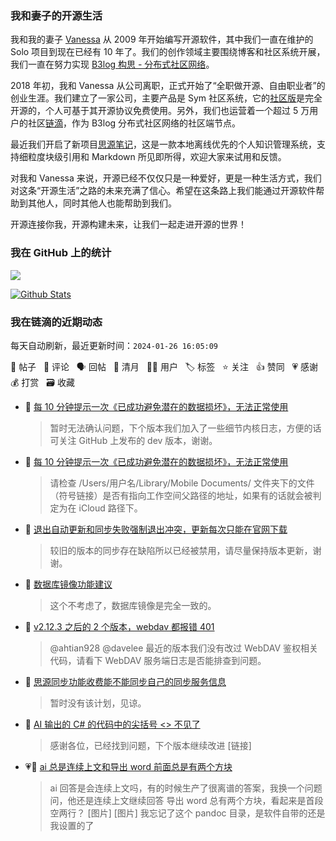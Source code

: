 ### 我和妻子的开源生活

我和我的妻子 [Vanessa](https://github.com/Vanessa219) 从 2009 年开始编写开源软件，其中我们一直在维护的 Solo 项目到现在已经有 10 年了。我们的创作领域主要围绕博客和社区系统开展，我们一直在努力实现 [B3log 构思 - 分布式社区网络](https://ld246.com/article/1546941897596)。

2018 年初，我和 Vanessa 从公司离职，正式开始了“全职做开源、自由职业者”的创业生涯。我们建立了一家公司，主要产品是 Sym 社区系统，它的[社区版](https://github.com/88250/symphony)是完全开源的，个人可基于其开源协议免费使用。另外，我们也运营着一个超过 5 万用户的社区[链滴](https://ld246.com)，作为 B3log 分布式社区网络的社区端节点。

最近我们开启了新项目[思源笔记](https://github.com/siyuan-note/siyuan)，这是一款本地离线优先的个人知识管理系统，支持细粒度块级引用和 Markdown 所见即所得，欢迎大家来试用和反馈。

对我和 Vanessa 来说，开源已经不仅仅只是一种爱好，更是一种生活方式，我们对这条“开源生活”之路的未来充满了信心。希望在这条路上我们能通过开源软件帮助到其他人，同时其他人也能帮助到我们。

开源连接你我，开源构建未来，让我们一起走进开源的世界！

### 我在 GitHub 上的统计

<a title="Hits" target="_blank" href="https://github.com/88250/88250"><img src="https://hits.b3log.org/88250/88250.svg"></a>

[![Github Stats](https://github-readme-stats.vercel.app/api?username=88250&theme=tokyonight&show_icons=true)](https://github.com/88250)

<!--events start -->

### 我在链滴的近期动态

每天自动刷新，最近更新时间：`2024-01-26 16:05:09`

📝 帖子 &nbsp; 💬 评论 &nbsp; 🗣 回帖 &nbsp; 🌙 清月 &nbsp; 👨‍💻 用户 &nbsp; 🏷️ 标签 &nbsp; ⭐️ 关注 &nbsp; 👍 赞同 &nbsp; 💗 感谢 &nbsp; 💰 打赏 &nbsp; 🗃 收藏

* 💬 [每 10 分钟提示一次《已成功避免潜在的数据损坏》，无法正常使用](https://ld246.com/article/1706233831340/comment/1706240591186#comments)

  > 暂时无法确认问题，下个版本我们加入了一些细节内核日志，方便的话可关注 GitHub 上发布的 dev 版本，谢谢。
* 💬 [每 10 分钟提示一次《已成功避免潜在的数据损坏》，无法正常使用](https://ld246.com/article/1706233831340/comment/1706238641290#comments)

  > 请检查 /Users/用户名/Library/Mobile Documents/ 文件夹下的文件（符号链接）是否有指向工作空间父路径的地址，如果有的话就会被判定为在 iCloud 路径下。
* 💬 [退出自动更新和同步失败强制退出冲突，更新每次只能在官网下载](https://ld246.com/article/1706233859055/comment/1706234472559#comments)

  > 较旧的版本的同步存在缺陷所以已经被禁用，请尽量保持版本更新，谢谢。
* 💬 [数据库镜像功能建议](https://ld246.com/article/1706233303725/comment/1706233758988#comments)

  > 这个不考虑了，数据库镜像是完全一致的。
* 💬 [v2.12.3 之后的 2 个版本，webdav 都报错 401](https://ld246.com/article/1706149290508/comment/1706230892333#comments)

  > @ahtian928 @davelee 最近的版本我们没有改过 WebDAV 鉴权相关代码，请看下 WebDAV 服务端日志是否能排查到问题。
* 💬 [思源同步功能收费能不能同步自己的同步服务信息](https://ld246.com/article/1706148225443/comment/1706228686009#comments)

  > 暂时没有该计划，见谅。
* 💬 [AI 输出的 C# 的代码中的尖括号 &lt;&gt; 不见了](https://ld246.com/article/1705559711034/comment/1706186657377#comments)

  > 感谢各位，已经找到问题，下个版本继续改进 [链接]
* 💗📝 [ai 总是连续上文和导出 word 前面总是有两个方块](https://ld246.com/article/1703127711381)

  > ai 回答是会连续上文吗，有的时候生产了很离谱的答案，我换一个问题问，他还是连续上文继续回答 导出 word 总有两个方块，看起来是首段空两行？ [图片] [图片] 我忘记了这个 pandoc 目录，是软件自带的还是我设置的了


<!--events end -->
